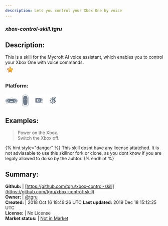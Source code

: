 ```yaml
---
description: Lets you control your Xbox One by voice
---
```


### _xbox-control-skill.tgru_  
## Description:  
This is a skill for the Mycroft AI voice assistant, which enables you to control your Xbox One with voice commands.  
![](../.gitbook/assets/star.png)  
### Platform:  
 ![Mark I](../.gitbook/assets/mark-1-icon.png)  ![Mark II](../.gitbook/assets/mark-2-icon.png)  ![Picroft](../.gitbook/assets/picroft-icon.png)  ![plasmoid](../.gitbook/assets/kde.png)   
  
## Examples:  
> Power on the Xbox.  
> Switch the Xbox off.  
  
{% hint style="danger" %}
This skill dosnt have any license attatched. It is not adviasable to use this skillnor fork or clone, as you dont know if you are legaly allowed to do so by the auhtor.
{% endhint %}
  
## Summary:  
**Github:** | [https://github.com/tgru/xbox-control-skill](https://github.com/tgru/xbox-control-skill)  
**Owner:** | [@tgru](https://github.com/tgru)  
**Created:** | 2018 Oct 16 18:49:26 UTC  **Last updated:** 2019 Dec 18 15:12:25 UTC  
**License:** | No License  
**Market status:** | [Not in Market](https://market.mycroft.ai/skill/)  
